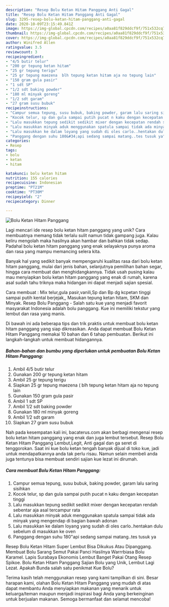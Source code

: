 ```yaml
---
description: "Resep Bolu Ketan Hitam Panggang Anti Gagal"
title: "Resep Bolu Ketan Hitam Panggang Anti Gagal"
slug: 3295-resep-bolu-ketan-hitam-panggang-anti-gagal
date: 2020-10-09T23:15:49.841Z
image: https://img-global.cpcdn.com/recipes/a0aa81f829ddcf9f/751x532cq70/bolu-ketan-hitam-panggang-foto-resep-utama.jpg
thumbnail: https://img-global.cpcdn.com/recipes/a0aa81f829ddcf9f/751x532cq70/bolu-ketan-hitam-panggang-foto-resep-utama.jpg
cover: https://img-global.cpcdn.com/recipes/a0aa81f829ddcf9f/751x532cq70/bolu-ketan-hitam-panggang-foto-resep-utama.jpg
author: Winifred Allen
ratingvalue: 3.5
reviewcount: 3
recipeingredient:
- "4/5 butir telur"
- "200 gr tepung ketan hitam"
- "25 gr tepung terigu"
- "25 gr tepung maezena  blh tepung ketan hitam aja no tepung lain"
- "150 gram gula pasir"
- "1 sdt SP"
- "1/2 sdt baking powder"
- "180 ml minyak goreng"
- "1/2 sdt garam"
- "27 gram susu bubuk"
recipeinstructions:
- "Campur semua tepung, susu bubuk, baking powder, garam lalu saring sisihkan"
- "Kocok telur, sp dan gula sampai putih pucat n kaku dengan kecepatan tinggi"
- "Lalu masukkan tepung sedikit sedikit mixer dengan kecepatan rendah sebentar aja asal tercampur rata"
- "Lalu masukkan minyak aduk menggunakan spatula sampai tidak ada minyak yang mengendap di bagian bawah adonan"
- "Lalu masukkan ke dalam loyang yang sudah di oles carlo..hentakan dulu sebelum di masukkan ke oven"
- "Panggang dengan suhu 180&#34;api sedang sampai matang..tes tusuk ya"
categories:
- Resep
tags:
- bolu
- ketan
- hitam

katakunci: bolu ketan hitam 
nutrition: 155 calories
recipecuisine: Indonesian
preptime: "PT21M"
cooktime: "PT30M"
recipeyield: "2"
recipecategory: Dinner

---
```



![Bolu Ketan Hitam Panggang](https://img-global.cpcdn.com/recipes/a0aa81f829ddcf9f/751x532cq70/bolu-ketan-hitam-panggang-foto-resep-utama.jpg)

Lagi mencari ide resep bolu ketan hitam panggang yang unik? Cara membuatnya memang tidak terlalu sulit namun tidak gampang juga. Kalau keliru mengolah maka hasilnya akan hambar dan bahkan tidak sedap. Padahal bolu ketan hitam panggang yang enak selayaknya punya aroma dan rasa yang mampu memancing selera kita.

Banyak hal yang sedikit banyak mempengaruhi kualitas rasa dari bolu ketan hitam panggang, mulai dari jenis bahan, selanjutnya pemilihan bahan segar, hingga cara membuat dan menghidangkannya. Tidak usah pusing kalau mau menyiapkan bolu ketan hitam panggang yang enak di rumah, karena asal sudah tahu triknya maka hidangan ini dapat menjadi sajian spesial.

Cara membuat : Mix telur,gula pasir,vanili,Sp dan Bp dg kcpetan tinggi sampai putih kental berjejak,, Masukan tepung ketan hitam, SKM dan Minyak. Resep Bolu Panggang - Salah satu kue yang menjadi favorit masyarakat Indonesia adalah bolu panggang. Kue ini memiliki tekstur yang lembut dan rasa yang manis.


Di bawah ini ada beberapa tips dan trik praktis untuk membuat bolu ketan hitam panggang yang siap dikreasikan. Anda dapat membuat Bolu Ketan Hitam Panggang memakai 10 bahan dan 6 tahap pembuatan. Berikut ini langkah-langkah untuk membuat hidangannya.

<!--inarticleads1-->

##### Bahan-bahan dan bumbu yang diperlukan untuk pembuatan Bolu Ketan Hitam Panggang:

1. Ambil 4/5 butir telur
1. Gunakan 200 gr tepung ketan hitam
1. Ambil 25 gr tepung terigu
1. Siapkan 25 gr tepung maezena ( blh tepung ketan hitam aja no tepung lain
1. Gunakan 150 gram gula pasir
1. Ambil 1 sdt SP
1. Ambil 1/2 sdt baking powder
1. Gunakan 180 ml minyak goreng
1. Ambil 1/2 sdt garam
1. Siapkan 27 gram susu bubuk


Nah pada kesempatan kali ini, bacaterus.com akan berbagi mengenai resep bolu ketan hitam panggang yang enak dan juga lembut tersebut. Resep Bolu Ketan Hitam Panggang Lembut,Legit, Anti gagal dan ga seret di tenggorokan. Saat ini kue bolu ketan tengah banyak dijual di toko kue, jadi untuk mendapatkannya anda tak perlu risau. Namun selain membeli anda juga tentunya bisa membuat sendiri sajian kue lezat ini dirumah. 

<!--inarticleads2-->

##### Cara membuat Bolu Ketan Hitam Panggang:

1. Campur semua tepung, susu bubuk, baking powder, garam lalu saring sisihkan
1. Kocok telur, sp dan gula sampai putih pucat n kaku dengan kecepatan tinggi
1. Lalu masukkan tepung sedikit sedikit mixer dengan kecepatan rendah sebentar aja asal tercampur rata
1. Lalu masukkan minyak aduk menggunakan spatula sampai tidak ada minyak yang mengendap di bagian bawah adonan
1. Lalu masukkan ke dalam loyang yang sudah di oles carlo..hentakan dulu sebelum di masukkan ke oven
1. Panggang dengan suhu 180&#34;api sedang sampai matang..tes tusuk ya


Resep Bolu Ketan Hitam Super Lembut Bisa Dikukus Atau Dipanggang. Membuat Bolu Sarang Semut Pakai Panci Hasilnya Warrrbiasa Bolu Karamel. Lapis Surabaya Ekonomis Lembut Banget Pakai Otang Resep Spikoe. Bolu Ketan Hitam Panggang Sajian Bolu yang Unik, Lembut Lagi Lezat. Apakah Bunda salah satu penikmat Kue Bolu? 

Terima kasih telah menggunakan resep yang kami tampilkan di sini. Besar harapan kami, olahan Bolu Ketan Hitam Panggang yang mudah di atas dapat membantu Anda menyiapkan makanan yang menarik untuk keluarga/teman maupun menjadi inspirasi bagi Anda yang berkeinginan untuk berjualan makanan. Semoga bermanfaat dan selamat mencoba!
